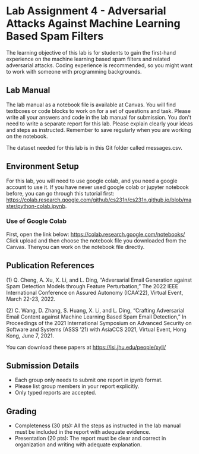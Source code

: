 # Lab Assignment 4 - Adversarial Attacks Against Machine Learning Based Spam Filters
The learning objective of this lab is for students to gain the first-hand experience on the machine learning based spam filters and related adversarial attacks. Coding experience is recommended, so you might want to work with someone with programming backgrounds. 

## Lab Manual
The lab manual as a notebook file is available at Canvas. You will find textboxes or code blocks to work on for a set of questions and task. Please write all your answers and code in the lab manual for submission. You don't need to write a separate report for this lab. Please explain clearly your ideas and steps as instructed. Remember to save regularly when you are working on the notebook.

The dataset needed for this lab is in this Git folder called messages.csv. 

## Environment Setup

For this lab, you will need to use google colab, and you need a google account to use it. If you have never used google colab or jupyter notebook before, you can go through this tutorial first: https://colab.research.google.com/github/cs231n/cs231n.github.io/blob/master/python-colab.ipynb.

### Use of Google Colab
First, open the link below:
https://colab.research.google.com/notebooks/
Click upload and then choose the notebook file you downloaded from the Canvas.
Thenyou can work on the notebook file directly. 

## Publication References 

(1) Q. Cheng, A. Xu, X. Li, and L. Ding, “Adversarial Email Generation against Spam Detection Models through Feature Perturbation,” The 2022 IEEE International Conference on Assured Autonomy (ICAA’22), Virtual Event, March 22-23, 2022.

(2) C. Wang, D. Zhang, S. Huang, X. Li, and L. Ding, “Crafting Adversarial Email Content against Machine Learning Based Spam Email Detection,” In Proceedings of the 2021 International Symposium on Advanced Security on Software and Systems (ASSS ’21) with AsiaCCS 2021, Virtual Event, Hong Kong, June 7, 2021.

You can download these papers at https://isi.jhu.edu/people/xyli/

## Submission Details

- Each group only needs to submit one report in ipynb format.
- Please list group members in your report explicitly.
- Only typed reports are accepted.

## Grading

- Completeness (30 pts): All the steps as instructed in the lab manual must be included in the report with adequate evidence.
- Presentation (20 pts): The report must be clear and correct in organization and writing with adequate explanation.
